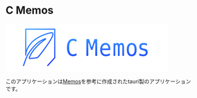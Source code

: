 # C Memos

![](./hero.png)

 このアプリケーションは[Memos](https://github.com/usememos/memos)を参考に作成されたtauri製のアプリケーションです。
